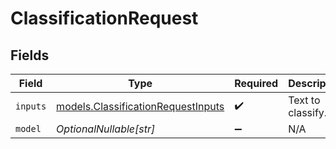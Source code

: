 # ClassificationRequest


## Fields

| Field                                                                          | Type                                                                           | Required                                                                       | Description                                                                    |
| ------------------------------------------------------------------------------ | ------------------------------------------------------------------------------ | ------------------------------------------------------------------------------ | ------------------------------------------------------------------------------ |
| `inputs`                                                                       | [models.ClassificationRequestInputs](../models/classificationrequestinputs.md) | :heavy_check_mark:                                                             | Text to classify.                                                              |
| `model`                                                                        | *OptionalNullable[str]*                                                        | :heavy_minus_sign:                                                             | N/A                                                                            |